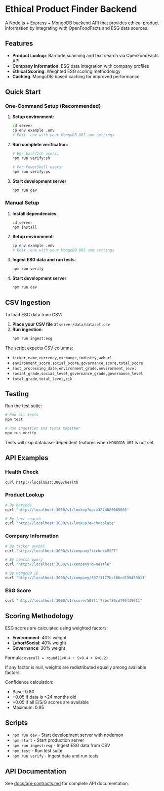 # Ethical Product Finder Backend


A Node.js + Express + MongoDB backend API that provides ethical
product information by integrating with OpenFoodFacts and ESG data sources.

## Features

- **Product Lookup**: Barcode scanning and text search via OpenFoodFacts API
- **Company Information**: ESG data integration with company profiles
- **Ethical Scoring**: Weighted ESG scoring methodology
- **Caching**: MongoDB-based caching for improved performance

## Quick Start
### One-Command Setup (Recommended)

1. **Setup environment**:
   ```bash
   cd server
   cp env.example .env
   # Edit .env with your MongoDB URI and settings
   ```

2. **Run complete verification**:
   ```bash
   # For bash/zsh users:
   npm run verify:sh

   # For PowerShell users:
   npm run verify:ps
   ```

3. **Start development server**:
   ```bash
   npm run dev
   ```

### Manual Setup

1. **Install dependencies**:
   ```bash
   cd server
   npm install
   ```

2. **Setup environment**:
   ```bash
   cp env.example .env
   # Edit .env with your MongoDB URI and settings
   ```

3. **Ingest ESG data and run tests**:
   ```bash
   npm run verify
   ```

4. **Start development server**:
   ```bash
   npm run dev
   ```

## CSV Ingestion

To load ESG data from CSV:

1. **Place your CSV file** at `server/data/dataset.csv`
2. **Run ingestion**:
   ```bash
   npm run ingest:esg
   ```

The script expects CSV columns:
- `ticker,name,currency,exchange,industry,weburl`
- `environment_score,social_score,governance_score,total_score`
- `last_processing_date,environment_grade,environment_level`
- `social_grade,social_level,governance_grade,governance_level`
- `total_grade,total_level,cik`

## Testing

Run the test suite:

```bash
# Run all tests
npm test

# Run ingestion and tests together
npm run verify
```

Tests will skip database-dependent features when `MONGODB_URI` is not set.

## API Examples

### Health Check
```bash
curl http://localhost:3000/health
```

### Product Lookup
```bash
# By barcode
curl "http://localhost:3000/v1/lookup?upc=3274080005003"

# By text search
curl "http://localhost:3000/v1/lookup?q=chocolate"
```

### Company Information
```bash
# By ticker symbol
curl "http://localhost:3000/v1/company?ticker=MSFT"

# By search query
curl "http://localhost:3000/v1/company?q=nestle"

# By MongoDB ID
curl "http://localhost:3000/v1/company/507f1f77bcf86cd799439011"
```

### ESG Score
```bash
curl "http://localhost:3000/v1/score/507f1f77bcf86cd799439011"
```

## Scoring Methodology

ESG scores are calculated using weighted factors:
- **Environment**: 40% weight
- **Labor/Social**: 40% weight
- **Governance**: 20% weight

Formula: `overall = round(E×0.4 + S×0.4 + G×0.2)`

If any factor is null, weights are redistributed equally among available factors.

Confidence calculation:
- Base: 0.80
- +0.05 if data is ≤24 months old
- +0.05 if all E/S/G scores are available
- Maximum: 0.95

## Scripts

- `npm run dev` - Start development server with nodemon
- `npm start` - Start production server
- `npm run ingest:esg` - Ingest ESG data from CSV
- `npm test` - Run test suite
- `npm run verify` - Ingest data and run tests

## API Documentation

See [docs/api-contracts.md](docs/api-contracts.md) for complete API documentation.
